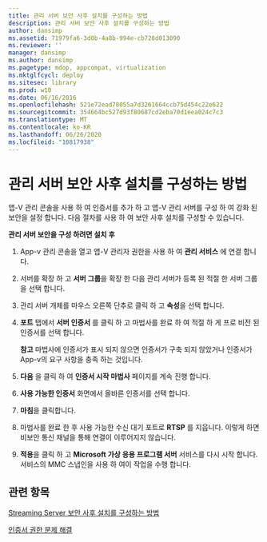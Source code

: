 ```yaml
---
title: 관리 서버 보안 사후 설치를 구성하는 방법
description: 관리 서버 보안 사후 설치를 구성하는 방법
author: dansimp
ms.assetid: 71979fa6-3d0b-4a8b-994e-cb728d013090
ms.reviewer: ''
manager: dansimp
ms.author: dansimp
ms.pagetype: mdop, appcompat, virtualization
ms.mktglfcycl: deploy
ms.sitesec: library
ms.prod: w10
ms.date: 06/16/2016
ms.openlocfilehash: 521e72ead78055a7d3261664ccb75d454c22e622
ms.sourcegitcommit: 354664bc527d93f80687cd2eba70d1eea024c7c3
ms.translationtype: MT
ms.contentlocale: ko-KR
ms.lasthandoff: 06/26/2020
ms.locfileid: "10817938"
---
```

# 관리 서버 보안 사후 설치를 구성하는 방법


앱-V 관리 콘솔을 사용 하 여 인증서를 추가 하 고 앱-V 관리 서버를 구성 하 여 강화 된 보안을 설정 합니다. 다음 절차를 사용 하 여 보안 사후 설치를 구성할 수 있습니다.

**관리 서버 보안을 구성 하려면 설치 후**

1.  App-v 관리 콘솔을 열고 앱-V 관리자 권한을 사용 하 여 **관리 서비스** 에 연결 합니다.

2.  서버를 확장 하 고 **서버 그룹**을 확장 한 다음 관리 서버가 등록 된 적절 한 서버 그룹을 선택 합니다.

3.  관리 서버 개체를 마우스 오른쪽 단추로 클릭 하 고 **속성**을 선택 합니다.

4.  **포트** 탭에서 **서버 인증서** 를 클릭 하 고 마법사를 완료 하 여 적절 하 게 프로 비전 된 인증서를 선택 합니다.

    **참고**  마법사에 인증서가 표시 되지 않으면 인증서가 구축 되지 않았거나 인증서가 App-v의 요구 사항을 충족 하는 것입니다.

     

5.  **다음** 을 클릭 하 여 **인증서 시작 마법사** 페이지를 계속 진행 합니다.

6.  **사용 가능한 인증서** 화면에서 올바른 인증서를 선택 합니다.

7.  **마침**을 클릭합니다.

8.  마법사를 완료 한 후 사용 가능한 수신 대기 포트로 **RTSP** 를 지웁니다. 이렇게 하면 비보안 통신 채널을 통해 연결이 이루어지지 않습니다.

9.  **적용**을 클릭 하 고 **Microsoft 가상 응용 프로그램 서버** 서비스를 다시 시작 합니다. 서비스의 MMC 스냅인을 사용 하 여이 작업을 수행 합니다.

## 관련 항목


[Streaming Server 보안 사후 설치를 구성하는 방법](how-to-configure-streaming-server-security-post-installation.md)

[인증서 권한 문제 해결](troubleshooting-certificate-permission-issues.md)

 

 





